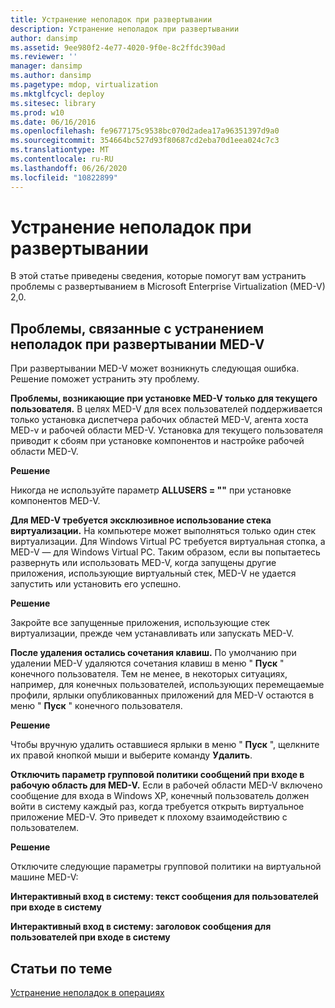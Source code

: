 ```yaml
---
title: Устранение неполадок при развертывании
description: Устранение неполадок при развертывании
author: dansimp
ms.assetid: 9ee980f2-4e77-4020-9f0e-8c2ffdc390ad
ms.reviewer: ''
manager: dansimp
ms.author: dansimp
ms.pagetype: mdop, virtualization
ms.mktglfcycl: deploy
ms.sitesec: library
ms.prod: w10
ms.date: 06/16/2016
ms.openlocfilehash: fe9677175c9538bc070d2adea17a96351397d9a0
ms.sourcegitcommit: 354664bc527d93f80687cd2eba70d1eea024c7c3
ms.translationtype: MT
ms.contentlocale: ru-RU
ms.lasthandoff: 06/26/2020
ms.locfileid: "10822899"
---
```

# Устранение неполадок при развертывании


В этой статье приведены сведения, которые помогут вам устранить проблемы с развертыванием в Microsoft Enterprise Virtualization (MED-V) 2,0.

## Проблемы, связанные с устранением неполадок при развертывании MED-V


При развертывании MED-V может возникнуть следующая ошибка. Решение поможет устранить эту проблему.

**Проблемы, возникающие при установке MED-V только для текущего пользователя.** В целях MED-V для всех пользователей поддерживается только установка диспетчера рабочих областей MED-V, агента хоста MED-v и рабочей области MED-V. Установка для текущего пользователя приводит к сбоям при установке компонентов и настройке рабочей области MED-V.

**Решение**

Никогда не используйте параметр **ALLUSERS = ""** при установке компонентов MED-V.

**Для MED-V требуется эксклюзивное использование стека виртуализации.** На компьютере может выполняться только один стек виртуализации. Для Windows Virtual PC требуется виртуальная стопка, а MED-V — для Windows Virtual PC. Таким образом, если вы попытаетесь развернуть или использовать MED-V, когда запущены другие приложения, использующие виртуальный стек, MED-V не удается запустить или установить его успешно.

**Решение**

Закройте все запущенные приложения, использующие стек виртуализации, прежде чем устанавливать или запускать MED-V.

**После удаления остались сочетания клавиш.** По умолчанию при удалении MED-V удаляются сочетания клавиш в меню " **Пуск** " конечного пользователя. Тем не менее, в некоторых ситуациях, например, для конечных пользователей, использующих перемещаемые профили, ярлыки опубликованных приложений для MED-V остаются в меню " **Пуск** " конечного пользователя.

**Решение**

Чтобы вручную удалить оставшиеся ярлыки в меню " **Пуск** ", щелкните их правой кнопкой мыши и выберите команду **Удалить**.

**Отключить параметр групповой политики сообщений при входе в рабочую область для MED-V.** Если в рабочей области MED-V включено сообщение для входа в Windows XP, конечный пользователь должен войти в систему каждый раз, когда требуется открыть виртуальное приложение MED-V. Это приведет к плохому взаимодействию с пользователем.

**Решение**

Отключите следующие параметры групповой политики на виртуальной машине MED-V:

**Интерактивный вход в систему: текст сообщения для пользователей при входе в систему**

**Интерактивный вход в систему: заголовок сообщения для пользователей при входе в систему**

## Статьи по теме


[Устранение неполадок в операциях](operations-troubleshooting-medv2.md)

 

 





